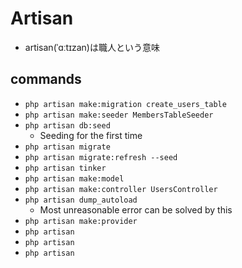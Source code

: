 # Artisan 

- artisan(ˈɑːtɪzan)は職人という意味

## commands

- `php artisan make:migration create_users_table`
- `php artisan make:seeder MembersTableSeeder`
- `php artisan db:seed`
  - Seeding for the first time
- `php artisan migrate`
- `php artisan migrate:refresh --seed`
- `php artisan tinker`
- `php artisan make:model `
- `php artisan make:controller UsersController`
- `php artisan dump_autoload`
  - Most unreasonable error can be solved by this
- `php artisan make:provider `
- `php artisan`
- `php artisan`
- `php artisan`